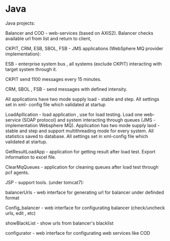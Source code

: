 # Java
Java projects:

Balancer and COD - web-services (based on AXIS2). Balancer checks available url from list and return to client, 

CKPIT, CRM, ESB, SBOL, FSB  - JMS applications (WebSphere MQ provider implementation): 

ESB - enterprise system bus , all systems (exclude CKPIT) interacting with target system through it.

CKPIT send 1100 messages every 15 minutes.

CRM, SBOL , FSB - send messages with defined intensity. 

All applications have two mode supply load - stable and step. All settings set in xml- config file which validated at startup



LoadApllication - load application , use for load testing. Load one web-service (SOAP protocol) and system interacting through queues (JMS - implementation Websphere MQ). Application has two mode supply laod - stable and step and support multithreading mode for every system. All statistics saved to database. All settings set in xml-config file which validated at startup.

GetResultLoadApp - application for getting result after load test. Export information to excel file.

ClearMqQueues - application for cleaning queues after load test through pcf agents.

JSP - support tools. (under tomcat7):

balancerUrls - web interface for generating url for balancer under definded format

Config_balancer - web interface for configurating balancer (check/uncheck urls, edit , etc)

showBlackList - show urls from balancer's blacklist

configurator - web interface for configurating web services like COD




